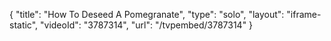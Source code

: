 {
    "title": "How To Deseed A Pomegranate",
    "type": "solo",
    "layout": "iframe-static",
    "videoId": "3787314",
    "url": "\/tvpembed\/3787314"
}